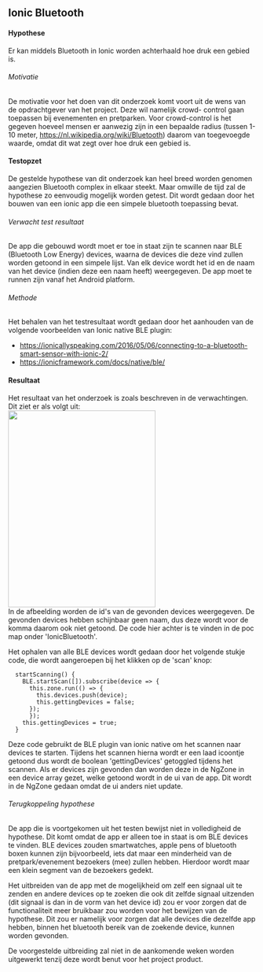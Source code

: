 Ionic Bluetooth
----------------
#### Hypothese 
Er kan middels Bluetooth in Ionic worden achterhaald hoe druk een gebied is.

###### Motivatie
De motivatie voor het doen van dit onderzoek komt voort uit de wens van de opdrachtgever van het project. Deze wil namelijk crowd- control gaan toepassen bij evenementen en pretparken. Voor crowd-control is het gegeven hoeveel mensen er aanwezig zijn in een bepaalde radius (tussen 1-10 meter, https://nl.wikipedia.org/wiki/Bluetooth) daarom van toegevoegde waarde, omdat dit wat zegt over hoe druk een gebied is.

#### Testopzet
De gestelde hypothese van dit onderzoek kan heel breed worden genomen aangezien Bluetooth complex in elkaar steekt. Maar omwille de tijd zal de hypothese zo eenvoudig mogelijk worden getest. Dit wordt gedaan door het bouwen van een ionic app die een simpele bluetooth toepassing bevat.

###### Verwacht test resultaat
De app die gebouwd wordt moet er toe in staat zijn te scannen naar BLE (Bluetooth Low Energy) devices, waarna de devices die deze vind zullen worden getoond in een simpele lijst. Van elk device wordt het id en de naam van het device (indien deze een naam heeft) weergegeven. De app moet te runnen zijn vanaf het Android platform.

###### Methode
Het behalen van het testresultaat wordt gedaan door het aanhouden van de volgende voorbeelden van Ionic native BLE plugin:
* https://ionicallyspeaking.com/2016/05/06/connecting-to-a-bluetooth-smart-sensor-with-ionic-2/ 
* https://ionicframework.com/docs/native/ble/

#### Resultaat
Het resultaat van het onderzoek is zoals beschreven in de verwachtingen. Dit ziet er als volgt uit:
<br><img src="https://i.imgur.com/7YaLNYr.png" width="300" height="400"><br>
In de afbeelding worden de id's van de gevonden devices weergegeven. De gevonden devices hebben schijnbaar geen naam, dus deze wordt voor de komma daarom ook niet getoond. De code hier achter is te vinden in de poc map onder 'IonicBluetooth'.

Het ophalen van alle BLE devices wordt gedaan door het volgende stukje code, die wordt aangeroepen bij het klikken op de 'scan' knop:
```
  startScanning() {
    BLE.startScan([]).subscribe(device => {
      this.zone.run(() => {
        this.devices.push(device);
        this.gettingDevices = false;
      });
      });
    this.gettingDevices = true;
  }
```
Deze code gebruikt de BLE plugin van ionic native om het scannen naar devices te starten. Tijdens het scannen hierna wordt er een laad icoontje getoond dus wordt de boolean 'gettingDevices' getoggled tijdens het scannen. Als er devices zijn gevonden dan worden deze in de NgZone in een device array gezet, welke getoond wordt in de ui van de app. Dit wordt in de NgZone gedaan omdat de ui anders niet update.

###### Terugkoppeling hypothese
De app die is voortgekomen uit het testen bewijst niet in volledigheid de hypothese. Dit komt omdat de app er alleen toe in staat is om BLE devices te vinden. BLE devices zouden smartwatches, apple pens of bluetooth boxen kunnen zijn bijvoorbeeld, iets dat maar een minderheid van de pretpark/evenement bezoekers (mee) zullen hebben. Hierdoor wordt maar een klein segment van de bezoekers gedekt. 

Het uitbreiden van de app met de mogelijkheid om zelf een signaal uit te zenden en andere devices op te zoeken die ook dit zelfde signaal uitzenden (dit signaal is dan in de vorm van het device id) zou er voor zorgen dat de functionaliteit meer bruikbaar zou worden voor het bewijzen van de hypothese. Dit zou er namelijk voor zorgen dat alle devices die dezelfde app hebben, binnen het bluetooth bereik van de zoekende device, kunnen worden gevonden.

De voorgestelde uitbreiding zal niet in de aankomende weken worden uitgewerkt tenzij deze wordt benut voor het project product.
